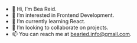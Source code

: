 - 👋 Hi, I’m Bea Reid.
- 👀 I’m interested in Frontend Development.
- 🌱 I’m currently learning React.
- 💞️ I’m looking to collaborate on projects.
- 📫 You can reach me at bearied.info@gmail.com.

<!---
BeaRonin/BeaRonin is a ✨ special ✨ repository because its `README.md` (this file) appears on your GitHub profile.
You can click the Preview link to take a look at your changes.
--->
